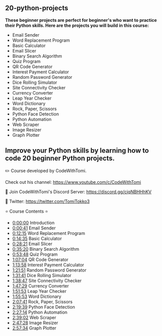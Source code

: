 ## 20-python-projects

**These beginner projects are perfect for beginner's who want to practice their Python skills. Here are the projects you will build in this course:**

 - Email Sender
 - Word Replacement Program
 - Basic Calculator
 - Email Slicer
 - Binary Search Algorithm
 - Quiz Program
 - QR Code Generator
 - Interest Payment Calculator
 - Random Password Generator
 - Dice Rolling Simulator
 - Site Connectivity Checker
 - Currency Converter
 - Leap Year Checker
 - Word Dictionary
 - Rock, Paper, Scissors
 - Python Face Detection
 - Python Automation
 - Web Scraper
 - Image Resizer
 - Graph Plotter

## Improve your Python skills by learning how to code 20 beginner Python projects.

✏️ Course developed by CodeWithTomi. 

Check out his channel: https://www.youtube.com/c/CodeWithTomi

🔗 Join CodeWithTomi's Discord Server: https://discord.gg/cjqNBHHhKV

🔗 Twitter: https://twitter.com/TomiTokko3

⭐️ Course Contents ⭐️
 - [0:00:00](https://www.youtube.com/watch?v=pdy3nh1tn6I&t=0s) Introduction 
 - [0:00:41](https://www.youtube.com/watch?v=pdy3nh1tn6I&t=41s) Email Sender 
 - [0:12:15](https://www.youtube.com/watch?v=pdy3nh1tn6I&t=735s) Word Replacement Program 
 - [0:14:35](https://www.youtube.com/watch?v=pdy3nh1tn6I&t=875s) Basic Calculator 
 - [0:28:21](https://www.youtube.com/watch?v=pdy3nh1tn6I&t=1701s) Email Slicer 
 - [0:35:20](https://www.youtube.com/watch?v=pdy3nh1tn6I&t=2120s) Binary Search Algorithm 
 - [0:53:48](https://www.youtube.com/watch?v=pdy3nh1tn6I&t=3228s) Quiz Program 
 - [1:07:04](https://www.youtube.com/watch?v=pdy3nh1tn6I&t=4024s) QR Code Generator 
 - [1:13:58](https://www.youtube.com/watch?v=pdy3nh1tn6I&t=4438s) Interest Payment Calculator 
 - [1:21:51](https://www.youtube.com/watch?v=pdy3nh1tn6I&t=4911s) Random Password Generator 
 - [1:31:41](https://www.youtube.com/watch?v=pdy3nh1tn6I&t=5501s) Dice Rolling Simulator 
 - [1:38:47](https://www.youtube.com/watch?v=pdy3nh1tn6I&t=5927s) Site Connectivity Checker 
 - [1:47:29](https://www.youtube.com/watch?v=pdy3nh1tn6I&t=6449s) Currency Converter 
 - [1:51:53](https://www.youtube.com/watch?v=pdy3nh1tn6I&t=6713s) Leap Year Checker 
 - [1:55:53](https://www.youtube.com/watch?v=pdy3nh1tn6I&t=6953s) Word Dictionary 
 - [2:07:41](https://www.youtube.com/watch?v=pdy3nh1tn6I&t=7661s) Rock, Paper, Scissors 
 - [2:19:39](https://www.youtube.com/watch?v=pdy3nh1tn6I&t=8379s) Python Face Detection 
 - [2:27:14](https://www.youtube.com/watch?v=pdy3nh1tn6I&t=8834s) Python Automation 
 - [2:39:02](https://www.youtube.com/watch?v=pdy3nh1tn6I&t=9542s) Web Scraper 
 - [2:47:28](https://www.youtube.com/watch?v=pdy3nh1tn6I&t=10048s) Image Resizer 
 - [2:57:34](https://www.youtube.com/watch?v=pdy3nh1tn6I&t=10654s) Graph Plotter
